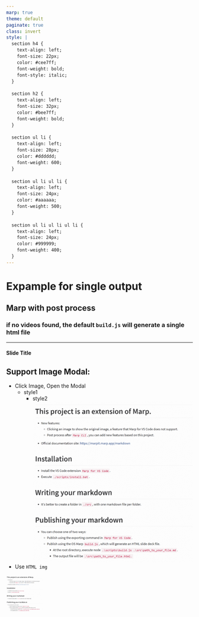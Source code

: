 ```yaml
---
marp: true
theme: default
paginate: true
class: invert
style: |
  section h4 {
    text-align: left;
    font-size: 22px;
    color: #cee7ff;
    font-weight: bold;
    font-style: italic;
  }

  section h2 {
    text-align: left;
    font-size: 32px;
    color: #bee7ff;
    font-weight: bold;
  }

  section ul li {
    text-align: left;
    font-size: 28px;
    color: #dddddd;
    font-weight: 600;
  }

  section ul li ul li {
    text-align: left;
    font-size: 24px;
    color: #aaaaaa;
    font-weight: 500;
  }

  section ul li ul li ul li {
    text-align: left;
    font-size: 24px;
    color: #999999;
    font-weight: 400;
  }
---
```


# Expample for single output
## Marp with post process
### if no videos found, the default `build.js` will generate a single html file

---
#### Slide Title

## Support Image Modal:
- Click Image, Open the Modal
    - style1
        - style2
![h:100](image.png)
- Use `HTML img`
<img style="width:auto;height: 100px;" src="image.png" />
